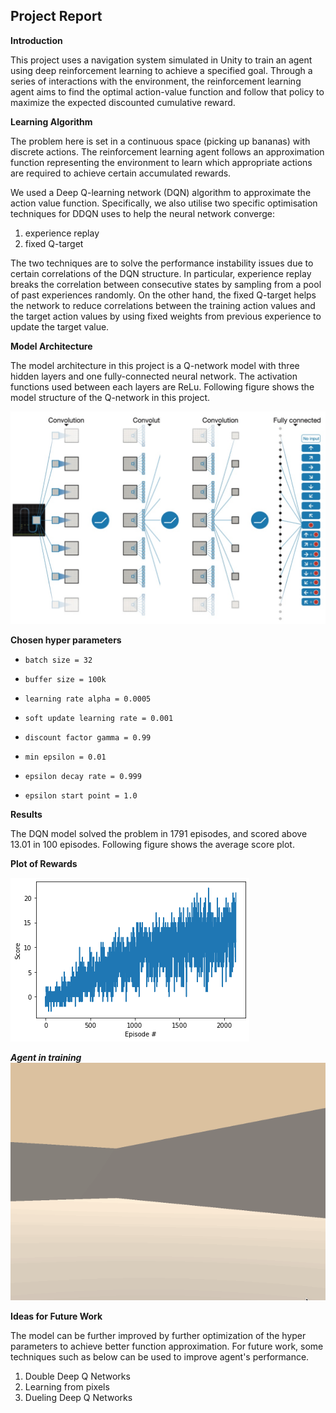 ## **Project Report**

**Introduction**

This project uses a navigation system simulated in Unity to train an agent using deep reinforcement learning to achieve a specified goal. Through a series of interactions with the environment, the reinforcement learning agent aims to find the optimal action-value function and follow that policy to maximize the expected discounted cumulative reward.

**Learning Algorithm**

The problem here is set in a continuous space (picking up bananas) with discrete actions. The reinforcement learning agent follows an approximation function representing the environment to learn which appropriate actions are required to achieve certain accumulated rewards.

We used a Deep Q-learning network (DQN) algorithm to approximate the action value function. Specifically, we also utilise two specific optimisation techniques for DDQN uses to help the neural network converge:

1. experience replay
2. fixed Q-target

The two techniques are to solve the performance instability issues due to certain correlations of the DQN structure. In particular, experience replay breaks the correlation between consecutive states by sampling from a pool of past experiences randomly. On the other hand, the fixed Q-target helps the network to reduce correlations between the training action values and the target action values by using fixed weights from previous experience to update the target value.

**Model Architecture**

The model architecture in this project is a Q-network model with three hidden layers and one fully-connected neural network. The activation functions used between each layers are ReLu. Following figure shows the model structure of the Q-network in this project.

![-w1044](media/15891326885742/15891441437572.jpg)

**Chosen hyper parameters**

*     batch size = 32
*     buffer size = 100k
*     learning rate alpha = 0.0005
*     soft update learning rate = 0.001
*     discount factor gamma = 0.99
*     min epsilon = 0.01
*     epsilon decay rate = 0.999
*     epsilon start point = 1.0

**Results**

The DQN model solved the problem in 1791 episodes, and scored above 13.01 in 100 episodes. Following figure shows the average score plot.

**Plot of Rewards**

![reward_plot](media/15891326885742/reward_plot.png)

***Agent in training***
![agent_in_training](media/15891326885742/agent_in_training.gif)

**Ideas for Future Work**

The model can be further improved by further optimization of the hyper parameters to achieve better function approximation. For future work, some techniques such as below can be used to improve agent's performance.

1. Double Deep Q Networks
2. Learning from pixels
3. Dueling Deep Q Networks
